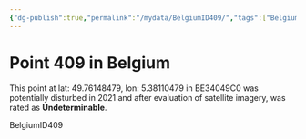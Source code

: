 ```yaml
---
{"dg-publish":true,"permalink":"/mydata/BelgiumID409/","tags":["Belgium","BE34049C0","Wallonie","lossyear2021"]}
---
```



# Point 409 in Belgium

This point at lat: 49.76148479, lon: 5.38110479 in BE34049C0 was potentially disturbed in 2021 and after evaluation of satellite imagery, was rated as **Undeterminable**.



BelgiumID409